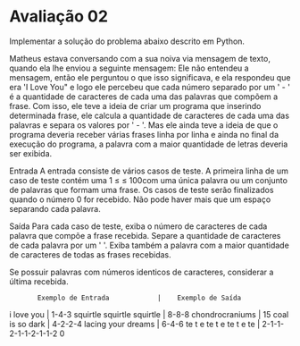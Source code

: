 # Avaliação 02
Implementar a solução do problema abaixo descrito em Python.

Matheus estava conversando com a sua noiva via mensagem de texto, quando ela lhe enviou a seguinte mensagem:
Ele não entendeu a mensagem, então ele perguntou o que isso significava, e ela respondeu que era 'I Love You" e logo ele percebeu que cada número separado por um ' - ' é a quantidade de caracteres de cada uma das palavras que compõem a frase. 
Com isso, ele teve a ideia de criar um programa que inserindo determinada frase, ele calcula a quantidade de caracteres de cada uma das palavras e separa os valores por ' - '. Mas ele ainda teve a ideia de que o programa deveria receber várias frases linha por linha e ainda no final da execução do programa, a palavra com a maior quantidade de letras deveria ser exibida.

Entrada
A entrada consiste de vários casos de teste. 
A primeira linha de um caso de teste contém uma 1 ≤ ≤ 100com uma única palavra ou um conjunto de palavras que formam uma frase. Os casos de teste serão finalizados quando o número 0 for recebido. Não pode haver mais que um espaço separando cada palavra.

Saída
Para cada caso de teste, exiba o número de caracteres de cada palavra que compõe a frase recebida. 
Separe a quantidade de caracteres de cada palavra por um '  '. 
Exiba também a palavra com a maior quantidade de caracteres de todas as frases recebidas.

Se possuir palavras com números identicos de caracteres, considerar a última recebida.

           Exemplo de Entrada            |    Exemplo de Saída
i love you                               |  1-4-3
squirtle squirtle squirtle               |  8-8-8
chondrocraniums                          |  15
coal is so dark                          |  4-2-2-4
lacing your dreams                       |  6-4-6
te t e te t e te t e te                  |  2-1-1-2-1-1-2-1-1-2
0